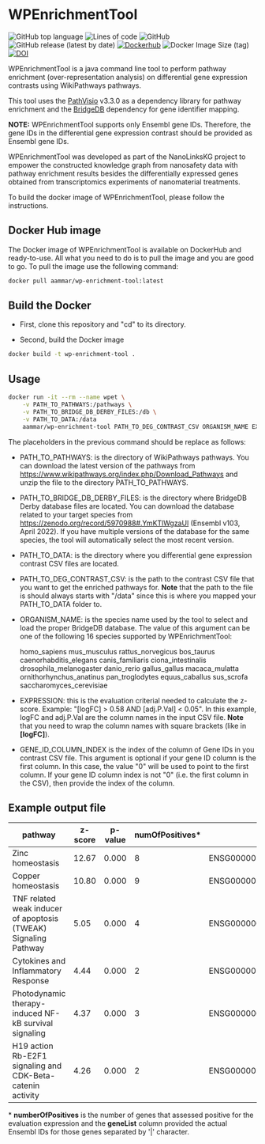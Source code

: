 # WPEnrichmentTool

![GitHub top language](https://img.shields.io/github/languages/top/ammar257ammar/WPEnrichmentTool) ![Lines of code](https://img.shields.io/tokei/lines/github/ammar257ammar/WPEnrichmentTool) ![GitHub](https://img.shields.io/github/license/ammar257ammar/WPEnrichmentTool) ![GitHub release (latest by date)](https://img.shields.io/github/v/release/ammar257ammar/WPEnrichmentTool) [![Dockerhub](https://img.shields.io/badge/dockerhub-aammar%2Fwp--enrichment--tool-green)](https://hub.docker.com/r/aammar/wp-enrichment-tool) ![Docker Image Size (tag)](https://img.shields.io/docker/image-size/aammar/wp-enrichment-tool/latest) [![DOI](https://zenodo.org/badge/484464996.svg)](https://zenodo.org/badge/latestdoi/484464996)

WPEnrichmentTool is a java command line tool to perform pathway enrichment (over-representation analysis) on differential gene expression contrasts using WikiPathways pathways. 

This tool uses the [PathVisio](https://github.com/PathVisio/pathvisio) v3.3.0 as a dependency library for pathway enrichment and the [BridgeDB](https://github.com/bridgedb/BridgeDb) dependency for gene identifier mapping.

**NOTE:** WPEnrichmentTool supports only Ensembl gene IDs. Therefore, the gene IDs in the differential gene expression contrast should be provided as Ensembl gene IDs.

WPEnrichmentTool was developed as part of the NanoLinksKG project to empower the constructed knowledge graph from nanosafety data with pathway enrichment results besides the differentially expressed genes obtained from transcriptomics experiments of nanomaterial treatments.

To build the docker image of WPEnrichmentTool, please follow the instructions.



## Docker Hub image

The Docker image of WPEnrichmentTool is available on DockerHub and ready-to-use. All what you need to do is to pull the image and you are good to go. To pull the image use the following command:

```bash
docker pull aammar/wp-enrichment-tool:latest
```



## Build the Docker

- First, clone this repository and "cd" to its directory.

- Second, build the Docker image

```bash
docker build -t wp-enrichment-tool .
```

### 

## Usage

```bash
docker run -it --rm --name wpet \
	-v PATH_TO_PATHWAYS:/pathways \
	-v PATH_TO_BRIDGE_DB_DERBY_FILES:/db \
	-v PATH_TO_DATA:/data
	aammar/wp-enrichment-tool PATH_TO_DEG_CONTRAST_CSV ORGANISM_NAME EXPRESSION GENE_ID_COLUMN_INDEX
```

The placeholders in the previous command should be replace as follows:

- PATH_TO_PATHWAYS: is the directory of WikiPathways pathways. You can download the latest version of the pathways from https://www.wikipathways.org/index.php/Download_Pathways and unzip the file to the directory PATH_TO_PATHWAYS.

- PATH_TO_BRIDGE_DB_DERBY_FILES: is the directory where BridgeDB Derby database files are located. You can download the database related to your target species from https://zenodo.org/record/5970988#.YmKTlWgzaUl (Ensembl v103, April 2022). If you have multiple versions of the database for the same species, the tool will automatically select the most recent version.

- PATH_TO_DATA: is the directory where you differential gene expression contrast CSV files are located.

- PATH_TO_DEG_CONTRAST_CSV: is the path to the contrast CSV file that you want to get the enriched pathways for. **Note** that the path to the file is should always starts with "/data" since this is where you mapped your PATH_TO_DATA folder to.

- ORGANISM_NAME: is the species name used by the tool to select and load the proper BridgeDB database. The value of this argument can be one of the following 16 species supported by WPEnrichmentTool:

  homo_sapiens
  mus_musculus
  rattus_norvegicus
  bos_taurus
  caenorhabditis_elegans
  canis_familiaris
  ciona_intestinalis
  drosophila_melanogaster
  danio_rerio
  gallus_gallus
  macaca_mulatta
  ornithorhynchus_anatinus
  pan_troglodytes
  equus_caballus
  sus_scrofa
  saccharomyces_cerevisiae

- EXPRESSION: this is the evaluation criterial needed to calculate the z-score. Example: "[logFC] > 0.58 AND [adj.P.Val] < 0.05". In this example, logFC and adj.P.Val are the column names in the input CSV file. **Note** that you need to wrap the column names with square brackets (like in **[**logFC**]**).

- GENE_ID_COLUMN_INDEX is the index of the column of Gene IDs in you contrast CSV file. This argument is optional if your gene ID column is the first column. In this case, the value "0" will be used to point to the first column. If your gene ID column index is not "0" (i.e. the first column in the CSV), then provide the index of the column.

## Example output file

| pathway                                                      | z-score | p-value | numOfPositives* | geneList*                                                    |
| ------------------------------------------------------------ | ------- | ------- | --------------- | ------------------------------------------------------------ |
| Zinc homeostasis                                             | 12.67   | 0.000   | 8               | ENSG00000169688&#124;ENSG00000260549&#124;ENSG00000205358&#124;ENSG00000205364&#124;ENSG00000125144&#124;ENSG00000198417&#124;ENSG00000169715 |
| Copper homeostasis                                           | 10.80   | 0.000   | 9               | ENSG00000169688&#124;ENSG00000255986&#124;ENSG00000260549&#124;ENSG00000205358&#124;ENSG00000177606&#124;ENSG00000198417&#124;ENSG00000125144 |
| TNF related weak inducer of apoptosis (TWEAK) Signaling Pathway | 5.05    | 0.000   | 4               | ENSG00000077150&#124;ENSG00000006327&#124;ENSG00000136244&#124;ENSG00000177606 |
| Cytokines and Inflammatory Response                          | 4.44    | 0.000   | 2               | ENSG00000136244&#124;ENSG00000081041                         |
| Photodynamic therapy-induced NF-kB survival signaling        | 4.37    | 0.000   | 3               | ENSG00000077150&#124;ENSG00000136244&#124;ENSG00000081041    |
| H19 action Rb-E2F1 signaling and CDK-Beta-catenin activity   | 4.26    | 0.000   | 2               | ENSG00000141682&#124;ENSG00000101384                         |

\* **numberOfPositives** is the number of genes that assessed positive for the evaluation expression and the **geneList** column provided the actual Ensembl IDs for those genes separated by '|' character.  

